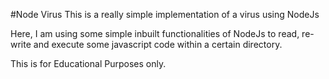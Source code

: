 #Node Virus
This is a really simple implementation of a virus using NodeJs

Here, I am using some simple inbuilt functionalities of NodeJs to read, re-write and execute some javascript code
within a certain directory.

This is for Educational Purposes only.
